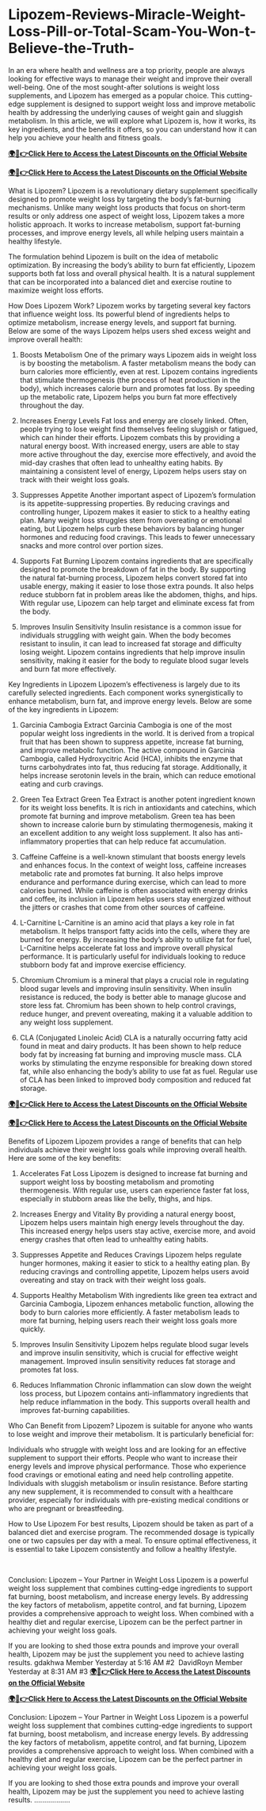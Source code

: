 # Lipozem-Reviews-Miracle-Weight-Loss-Pill-or-Total-Scam-You-Won-t-Believe-the-Truth-

In an era where health and wellness are a top priority, people are always looking for effective ways to manage their weight and improve their overall well-being. One of the most sought-after solutions is weight loss supplements, and Lipozem has emerged as a popular choice. This cutting-edge supplement is designed to support weight loss and improve metabolic health by addressing the underlying causes of weight gain and sluggish metabolism. In this article, we will explore what Lipozem is, how it works, its key ingredients, and the benefits it offers, so you can understand how it can help you achieve your health and fitness goals.

**[🌍📱👉Click Here to Access the Latest Discounts on the Official Website](https://cutt.ly/KeJgmPrR)**​

**[🌍📱👉Click Here to Access the Latest Discounts on the Official Website](https://cutt.ly/KeJgmPrR)**​

What is Lipozem?​
Lipozem is a revolutionary dietary supplement specifically designed to promote weight loss by targeting the body’s fat-burning mechanisms. Unlike many weight loss products that focus on short-term results or only address one aspect of weight loss, Lipozem takes a more holistic approach. It works to increase metabolism, support fat-burning processes, and improve energy levels, all while helping users maintain a healthy lifestyle.

The formulation behind Lipozem is built on the idea of metabolic optimization. By increasing the body’s ability to burn fat efficiently, Lipozem supports both fat loss and overall physical health. It is a natural supplement that can be incorporated into a balanced diet and exercise routine to maximize weight loss efforts.

How Does Lipozem Work?​
Lipozem works by targeting several key factors that influence weight loss. Its powerful blend of ingredients helps to optimize metabolism, increase energy levels, and support fat burning. Below are some of the ways Lipozem helps users shed excess weight and improve overall health:

1. Boosts Metabolism​
One of the primary ways Lipozem aids in weight loss is by boosting the metabolism. A faster metabolism means the body can burn calories more efficiently, even at rest. Lipozem contains ingredients that stimulate thermogenesis (the process of heat production in the body), which increases calorie burn and promotes fat loss. By speeding up the metabolic rate, Lipozem helps you burn fat more effectively throughout the day.

2. Increases Energy Levels​
Fat loss and energy are closely linked. Often, people trying to lose weight find themselves feeling sluggish or fatigued, which can hinder their efforts. Lipozem combats this by providing a natural energy boost. With increased energy, users are able to stay more active throughout the day, exercise more effectively, and avoid the mid-day crashes that often lead to unhealthy eating habits. By maintaining a consistent level of energy, Lipozem helps users stay on track with their weight loss goals.

3. Suppresses Appetite​
Another important aspect of Lipozem’s formulation is its appetite-suppressing properties. By reducing cravings and controlling hunger, Lipozem makes it easier to stick to a healthy eating plan. Many weight loss struggles stem from overeating or emotional eating, but Lipozem helps curb these behaviors by balancing hunger hormones and reducing food cravings. This leads to fewer unnecessary snacks and more control over portion sizes.

4. Supports Fat Burning​
Lipozem contains ingredients that are specifically designed to promote the breakdown of fat in the body. By supporting the natural fat-burning process, Lipozem helps convert stored fat into usable energy, making it easier to lose those extra pounds. It also helps reduce stubborn fat in problem areas like the abdomen, thighs, and hips. With regular use, Lipozem can help target and eliminate excess fat from the body.

5. Improves Insulin Sensitivity​
Insulin resistance is a common issue for individuals struggling with weight gain. When the body becomes resistant to insulin, it can lead to increased fat storage and difficulty losing weight. Lipozem contains ingredients that help improve insulin sensitivity, making it easier for the body to regulate blood sugar levels and burn fat more effectively.

Key Ingredients in Lipozem​
Lipozem’s effectiveness is largely due to its carefully selected ingredients. Each component works synergistically to enhance metabolism, burn fat, and improve energy levels. Below are some of the key ingredients in Lipozem:

1. Garcinia Cambogia Extract​
Garcinia Cambogia is one of the most popular weight loss ingredients in the world. It is derived from a tropical fruit that has been shown to suppress appetite, increase fat burning, and improve metabolic function. The active compound in Garcinia Cambogia, called Hydroxycitric Acid (HCA), inhibits the enzyme that turns carbohydrates into fat, thus reducing fat storage. Additionally, it helps increase serotonin levels in the brain, which can reduce emotional eating and curb cravings.

2. Green Tea Extract​
Green Tea Extract is another potent ingredient known for its weight loss benefits. It is rich in antioxidants and catechins, which promote fat burning and improve metabolism. Green tea has been shown to increase calorie burn by stimulating thermogenesis, making it an excellent addition to any weight loss supplement. It also has anti-inflammatory properties that can help reduce fat accumulation.

3. Caffeine​
Caffeine is a well-known stimulant that boosts energy levels and enhances focus. In the context of weight loss, caffeine increases metabolic rate and promotes fat burning. It also helps improve endurance and performance during exercise, which can lead to more calories burned. While caffeine is often associated with energy drinks and coffee, its inclusion in Lipozem helps users stay energized without the jitters or crashes that come from other sources of caffeine.

4. L-Carnitine​
L-Carnitine is an amino acid that plays a key role in fat metabolism. It helps transport fatty acids into the cells, where they are burned for energy. By increasing the body’s ability to utilize fat for fuel, L-Carnitine helps accelerate fat loss and improve overall physical performance. It is particularly useful for individuals looking to reduce stubborn body fat and improve exercise efficiency.

5. Chromium​
Chromium is a mineral that plays a crucial role in regulating blood sugar levels and improving insulin sensitivity. When insulin resistance is reduced, the body is better able to manage glucose and store less fat. Chromium has been shown to help control cravings, reduce hunger, and prevent overeating, making it a valuable addition to any weight loss supplement.

6. CLA (Conjugated Linoleic Acid)​
CLA is a naturally occurring fatty acid found in meat and dairy products. It has been shown to help reduce body fat by increasing fat burning and improving muscle mass. CLA works by stimulating the enzyme responsible for breaking down stored fat, while also enhancing the body’s ability to use fat as fuel. Regular use of CLA has been linked to improved body composition and reduced fat storage.

**[🌍📱👉Click Here to Access the Latest Discounts on the Official Website](https://cutt.ly/KeJgmPrR)**​

**[🌍📱👉Click Here to Access the Latest Discounts on the Official Website](https://cutt.ly/KeJgmPrR)**​​

Benefits of Lipozem​
Lipozem provides a range of benefits that can help individuals achieve their weight loss goals while improving overall health. Here are some of the key benefits:

1. Accelerates Fat Loss​
Lipozem is designed to increase fat burning and support weight loss by boosting metabolism and promoting thermogenesis. With regular use, users can experience faster fat loss, especially in stubborn areas like the belly, thighs, and hips.

2. Increases Energy and Vitality​
By providing a natural energy boost, Lipozem helps users maintain high energy levels throughout the day. This increased energy helps users stay active, exercise more, and avoid energy crashes that often lead to unhealthy eating habits.

3. Suppresses Appetite and Reduces Cravings​
Lipozem helps regulate hunger hormones, making it easier to stick to a healthy eating plan. By reducing cravings and controlling appetite, Lipozem helps users avoid overeating and stay on track with their weight loss goals.

4. Supports Healthy Metabolism​
With ingredients like green tea extract and Garcinia Cambogia, Lipozem enhances metabolic function, allowing the body to burn calories more efficiently. A faster metabolism leads to more fat burning, helping users reach their weight loss goals more quickly.

5. Improves Insulin Sensitivity​
Lipozem helps regulate blood sugar levels and improve insulin sensitivity, which is crucial for effective weight management. Improved insulin sensitivity reduces fat storage and promotes fat loss.

6. Reduces Inflammation​
Chronic inflammation can slow down the weight loss process, but Lipozem contains anti-inflammatory ingredients that help reduce inflammation in the body. This supports overall health and improves fat-burning capabilities.

Who Can Benefit from Lipozem?​
Lipozem is suitable for anyone who wants to lose weight and improve their metabolism. It is particularly beneficial for:

Individuals who struggle with weight loss and are looking for an effective supplement to support their efforts.
People who want to increase their energy levels and improve physical performance.
Those who experience food cravings or emotional eating and need help controlling appetite.
Individuals with sluggish metabolism or insulin resistance.
Before starting any new supplement, it is recommended to consult with a healthcare provider, especially for individuals with pre-existing medical conditions or who are pregnant or breastfeeding.

How to Use Lipozem​
For best results, Lipozem should be taken as part of a balanced diet and exercise program. The recommended dosage is typically one or two capsules per day with a meal. To ensure optimal effectiveness, it is essential to take Lipozem consistently and follow a healthy lifestyle.

​

Conclusion: Lipozem – Your Partner in Weight Loss​
Lipozem is a powerful weight loss supplement that combines cutting-edge ingredients to support fat burning, boost metabolism, and increase energy levels. By addressing the key factors of metabolism, appetite control, and fat burning, Lipozem provides a comprehensive approach to weight loss. When combined with a healthy diet and regular exercise, Lipozem can be the perfect partner in achieving your weight loss goals.

If you are looking to shed those extra pounds and improve your overall health, Lipozem may be just the supplement you need to achieve lasting results.
gdakhwa
Member
Yesterday at 5:16 AM
#2
​
DavidRoyn
Member
Yesterday at 8:31 AM
#3
**[🌍📱👉Click Here to Access the Latest Discounts on the Official Website](https://cutt.ly/KeJgmPrR)**​

**[🌍📱👉Click Here to Access the Latest Discounts on the Official Website](https://cutt.ly/KeJgmPrR)**​​

Conclusion: Lipozem – Your Partner in Weight Loss​
Lipozem is a powerful weight loss supplement that combines cutting-edge ingredients to support fat burning, boost metabolism, and increase energy levels. By addressing the key factors of metabolism, appetite control, and fat burning, Lipozem provides a comprehensive approach to weight loss. When combined with a healthy diet and regular exercise, Lipozem can be the perfect partner in achieving your weight loss goals.

If you are looking to shed those extra pounds and improve your overall health, Lipozem may be just the supplement you need to achieve lasting results.
..................
